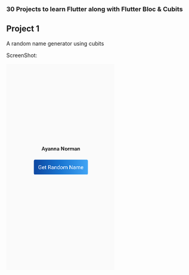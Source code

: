 ### 30 Projects to learn Flutter along with Flutter Bloc & Cubits

## Project 1

A random name generator using cubits

ScreenShot:

![img of Project 1](./images/Day%201.png)
